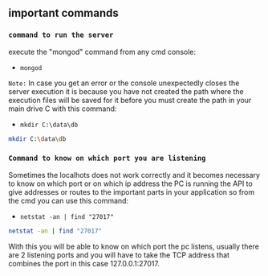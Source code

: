 ## important commands

### `command to run the server`

execute the "mongod" command from any cmd console:

* `mongod`

`Note:` In case you get an error or the console unexpectedly closes the server execution it is because you have not created the path where the execution files will be saved for it before you must create the path in your main drive C with this command:

* `mkdir C:\data\db`

```bash
mkdir C:\data\db
```
### `Command to know on which port you are listening`

Sometimes the localhots does not work correctly and it becomes necessary to know on which port or on which ip address the PC is running the API to give addresses or routes to the important parts in your application so from the cmd you can use this command:

* `netstat -an | find "27017"`

```bash
netstat -an | find "27017"
```

With this you will be able to know on which port the pc listens, usually there are 2 listening ports and you will have to take the TCP address that combines the port in this case 127.0.0.1:27017.


